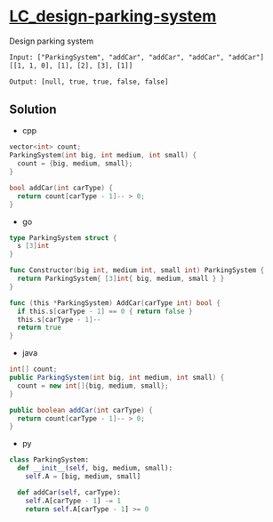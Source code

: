 # [LC_design-parking-system](https://leetcode.com/problems/design-parking-system)

Design parking system

```txt
Input: ["ParkingSystem", "addCar", "addCar", "addCar", "addCar"]
[[1, 1, 0], [1], [2], [3], [1]]

Output: [null, true, true, false, false]
```

## Solution

* cpp

```cpp
vector<int> count;
ParkingSystem(int big, int medium, int small) {
  count = {big, medium, small};
}

bool addCar(int carType) {
  return count[carType - 1]-- > 0;
}
```

* go

```go
type ParkingSystem struct {
  s [3]int
}

func Constructor(big int, medium int, small int) ParkingSystem {
  return ParkingSystem{ [3]int{ big, medium, small } }
}

func (this *ParkingSystem) AddCar(carType int) bool {
  if this.s[carType - 1] == 0 { return false }
  this.s[carType - 1]--
  return true
}
```

* java

```java
int[] count;
public ParkingSystem(int big, int medium, int small) {
  count = new int[]{big, medium, small};
}

public boolean addCar(int carType) {
  return count[carType - 1]-- > 0;
}
```

* py

```py
class ParkingSystem:
  def __init__(self, big, medium, small):
    self.A = [big, medium, small]

  def addCar(self, carType):
    self.A[carType - 1] -= 1
    return self.A[carType - 1] >= 0
```
